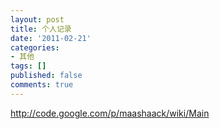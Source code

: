 ```yaml
---
layout: post
title: 个人记录
date: '2011-02-21'
categories:
- 其他
tags: []
published: false
comments: true
---
```

<p><a href="http://code.google.com/p/maashaack/wiki/Main">http://code.google.com/p/maashaack/wiki/Main</a></p>
